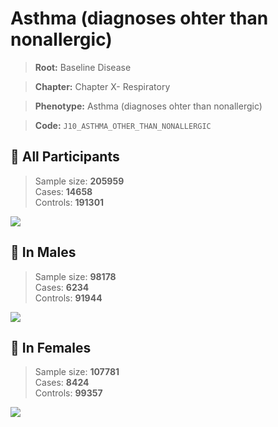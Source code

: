 # Asthma (diagnoses ohter than nonallergic)

> **Root:** Baseline Disease  

> **Chapter:** Chapter X- Respiratory  

> **Phenotype:** Asthma (diagnoses ohter than nonallergic)  

> **Code:** `J10_ASTHMA_OTHER_THAN_NONALLERGIC`

## 🧪 All Participants  
> Sample size: **205959**  
> Cases: **14658**  
> Controls: **191301**
<img src="/Disease/Figures/ALL/Incidence/J10_ASTHMA_OTHER_THAN_NONALLERGIC.png"/>
<CsvTable src="/Disease_Data/ALL/Incidence/COX_J10_ASTHMA_OTHER_THAN_NONALLERGIC.csv" label="🔍 View full results" />

## 👨 In Males  
> Sample size: **98178**  
> Cases: **6234**  
> Controls: **91944**
<img src="/Disease/Figures/Male/Incidence/J10_ASTHMA_OTHER_THAN_NONALLERGIC.png"/>
<CsvTable src="/Disease_Data/Male/Incidence/COX_J10_ASTHMA_OTHER_THAN_NONALLERGIC.csv" label="🔍 View full results" />

## 👩 In Females  
> Sample size: **107781**  
> Cases: **8424**  
> Controls: **99357**
<img src="/Disease/Figures/Female/Incidence/J10_ASTHMA_OTHER_THAN_NONALLERGIC.png"/>
<CsvTable src="/Disease_Data/Female/Incidence/COX_J10_ASTHMA_OTHER_THAN_NONALLERGIC.csv" label="🔍 View full results" />
